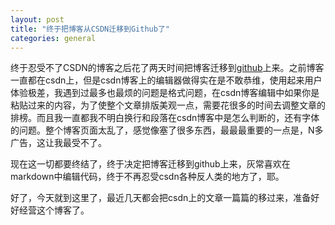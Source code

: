 ```yaml
---
layout: post
title: "终于把博客从CSDN迁移到Github了"
categories: general
---
```


终于忍受不了CSDN的博客之后花了两天时间把博客迁移到[github](www.github.com)上来。之前博客一直都在csdn上，但是csdn博客上的编辑器做得实在是不敢恭维，使用起来用户体验极差，我遇到过最多也最烦的问题是格式问题，在csdn博客编辑中如果你是粘贴过来的内容，为了使整个文章排版美观一点，需要花很多的时间去调整文章的排榜。而且我一直都我不明白换行和段落在csdn博客中是怎么判断的，还有字体的问题。整个博客页面太乱了，感觉像塞了很多东西，最最最重要的一点是，N多广告，这让我最受不了。

现在这一切都要终结了，终于决定把博客迁移到github上来，灰常喜欢在markdown中编辑代码，终于不再忍受csdn各种反人类的地方了，耶。

好了，今天就到这里了，最近几天都会把csdn上的文章一篇篇的移过来，准备好好经营这个博客了。
